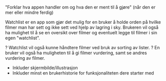 "Forklar hva appen handler om og hva den er ment til å gjøre" (når den er mer eller mindre ferdig)

Watchlist er en app som gjør det mulig for en bruker å holde orden på hvilke filmer man har sett og ikke sett ved hjelp av lagring i sky. Brukeren vil også ha mulighet til å se en oversikt over filmer og eventuelt legge til filmer i sin egen "watchlist".

? Watchlist vil også kunne håndtere filmer ved bruk av sorting av lister.
? En bruker vil også ha muligheten til å gi filmer vurdering, samt se andres vurdering av filmer.

- Inkluder skjermbilde/illustrasjon
- Inkluder minst en brukerhistorie for funksjonaliteten dere starter med
